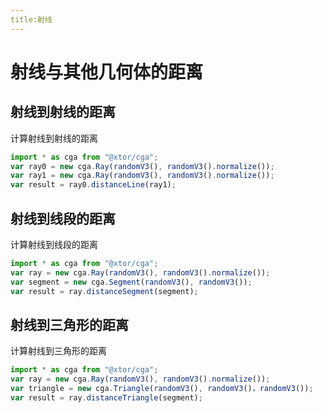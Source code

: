 ```yaml
---
title:射线
---
```


# 射线与其他几何体的距离

## 射线到射线的距离

计算射线到射线的距离

<div></div>
<ClientOnly>
<distance geo0 = "Ray" geo1 = "Ray"></distance> 
</ClientOnly>

```javascript
import * as cga from "@xtor/cga";
var ray0 = new cga.Ray(randomV3(), randomV3().normalize());
var ray1 = new cga.Ray(randomV3(), randomV3().normalize());
var result = ray0.distanceLine(ray1);
```

## 射线到线段的距离

计算射线到线段的距离

<div></div>
<ClientOnly>
<distance geo0 = "Ray" geo1 = "Segment"></distance> 
</ClientOnly>

```javascript
import * as cga from "@xtor/cga";
var ray = new cga.Ray(randomV3(), randomV3().normalize());
var segment = new cga.Segment(randomV3(), randomV3());
var result = ray.distanceSegment(segment);
```

## 射线到三角形的距离

计算射线到三角形的距离

<div></div>
<ClientOnly>
<distance geo0 = "Ray" geo1 = "Triangle"></distance> 
</ClientOnly>

```javascript
import * as cga from "@xtor/cga";
var ray = new cga.Ray(randomV3(), randomV3().normalize());
var triangle = new cga.Triangle(randomV3(), randomV3()，randomV3());
var result = ray.distanceTriangle(segment);
```

<!-- ## 射线到三角形的距离

计算射线到三角形的距离

<div></div>
<ClientOnly>
<distance geo0 = "Ray" geo1 = "Tringle"></distance>
</ClientOnly>

```javascript
import * as cga from "@xtor/cga";
var ray = new cga.Ray(randomV3(), randomV3());
var tringle = new cga.Tringle(randomV3(), randomV3(), randomV3());
var result = ray.distanceTriangle(triangle);
``` -->

